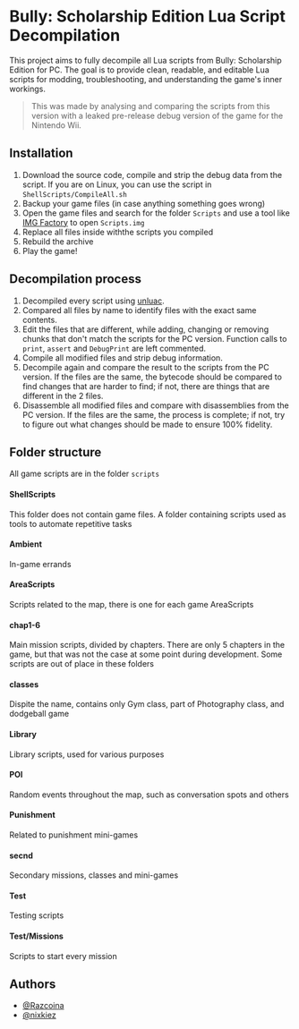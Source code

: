 
# Bully: Scholarship Edition Lua Script Decompilation

This project aims to fully decompile all Lua scripts from Bully: Scholarship Edition for PC. The goal is to provide clean, readable, and editable Lua scripts for modding, troubleshooting, and understanding the game's inner workings.
> This was made by analysing and comparing the scripts from this version with a leaked pre-release debug version of the game for the Nintendo Wii.

## Installation

1) Download the source code, compile and strip the debug data from the script. If you are on Linux, you can use the script in `ShellScripts/CompileAll.sh`
2) Backup your game files (in case anything something goes wrong)
3) Open the game files and search for the folder `Scripts` and use a tool like [IMG Factory](https://www.gtagarage.com/mods/show.php?id=27155) to open `Scripts.img`
4) Replace all files inside withthe scripts you compiled
5) Rebuild the archive
6) Play the game!
## Decompilation process
1) Decompiled every script using [unluac](https://sourceforge.net/projects/unluac/).
2) Compared all files by name to identify files with the exact same contents.
3) Edit the files that are different, while adding, changing or removing chunks that don't match the scripts for the PC version. Function calls to `print`, `assert` and `DebugPrint` are left commented.
5) Compile all modified files and strip debug information.
6) Decompile again and compare the result to the scripts from the PC version. If the files are the same, the bytecode should be compared to find changes that are harder to find; if not, there are things that are different in the 2 files.
7) Disassemble all modified files and compare with disassemblies from the PC version. If the files are the same, the process is complete; if not, try to figure out what changes should be made to ensure 100% fidelity.

## Folder structure

All game scripts are in the folder `scripts`

#### ShellScripts

This folder does not contain game files. A folder containing scripts used as tools to automate repetitive tasks

#### Ambient

In-game errands

#### AreaScripts

Scripts related to the map, there is one for each game AreaScripts

#### chap1-6

Main mission scripts, divided by chapters. There are only 5 chapters in the game, but that was not the case at some point during development. Some scripts are out of place in these folders

#### classes

Dispite the name, contains only Gym class, part of Photography class, and dodgeball game

#### Library

Library scripts, used for various purposes

#### POI

Random events throughout the map, such as conversation spots and others

#### Punishment

Related to punishment mini-games

#### secnd

Secondary missions, classes and mini-games

#### Test

Testing scripts

#### Test/Missions

Scripts to start every mission
## Authors

- [@Razcoina](https://github.com/Razcoina)
- [@nixkiez](https://github.com/nixkiez)
